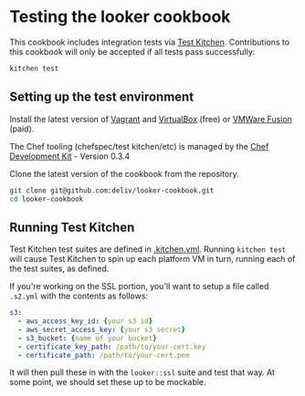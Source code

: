 Testing the looker cookbook
=====

This cookbook includes integration tests via [Test Kitchen](https://github.com/test-kitchen/test-kitchen).
Contributions to this cookbook will only be accepted if all tests pass successfully:

```bash
kitchen test
```

Setting up the test environment
-----

Install the latest version of [Vagrant](http://www.vagrantup.com/downloads.html) and [VirtualBox](https://www.virtualbox.org/wiki/Downloads) (free) or [VMWare Fusion](http://www.vmware.com/products/fusion) (paid).

The Chef tooling (chefspec/test kitchen/etc) is managed by the [Chef Development Kit](http://downloads.getchef.com/chef-dk/) - Version 0.3.4

Clone the latest version of the cookbook from the repository.

```bash
git clone git@github.com:deliv/looker-cookbook.git
cd looker-cookbook
```


Running Test Kitchen
-----

Test Kitchen test suites are defined in [.kitchen.yml](https://github.com/agileorbit-cookbooks/java/blob/master/.kitchen.yml). 
Running `kitchen test` will cause Test Kitchen to spin up each platform VM in turn, running each of the test suites, as defined. 

If you're working on the SSL portion, you'll want to setup a file called `.s2.yml` with the contents as follows: 

```yaml
s3: 
  - aws_access_key_id: {your s3 id}
  - aws_secret_access_key: {your s3 secret}
  - s3_bucket: {name of your bucket}
  - certificate_key_path: /path/to/your-cert.key
  - certificate_path: /path/to/your-cert.pem
```

It will then pull these in with the `looker::ssl` suite and test that way. At some point, we should set these up to be mockable. 